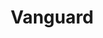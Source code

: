 ---
title: "Vanguard"
image_path: "/assets/images/customers/vanguard.png"
background_color: '#ffffff'
href: "http://www.vanguardcoffee.co.nz/"
---